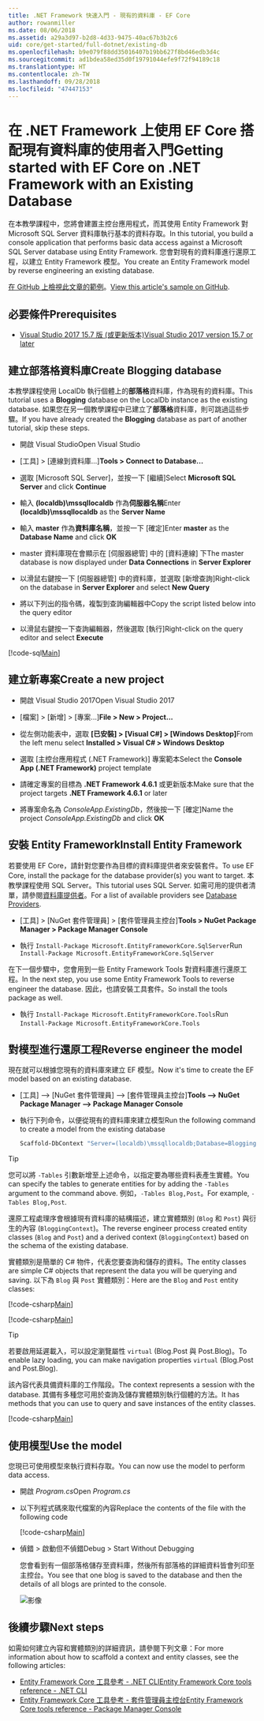 ```yaml
---
title: .NET Framework 快速入門 - 現有的資料庫 - EF Core
author: rowanmiller
ms.date: 08/06/2018
ms.assetid: a29a3d97-b2d8-4d33-9475-40ac67b3b2c6
uid: core/get-started/full-dotnet/existing-db
ms.openlocfilehash: b9e079f88dd35016407b19bb627f8bd46edb3d4c
ms.sourcegitcommit: ad1bdea58ed35d0f19791044efe9f72f94189c18
ms.translationtype: HT
ms.contentlocale: zh-TW
ms.lasthandoff: 09/28/2018
ms.locfileid: "47447153"
---
```

# <a name="getting-started-with-ef-core-on-net-framework-with-an-existing-database"></a><span data-ttu-id="73fc7-102">在 .NET Framework 上使用 EF Core 搭配現有資料庫的使用者入門</span><span class="sxs-lookup"><span data-stu-id="73fc7-102">Getting started with EF Core on .NET Framework with an Existing Database</span></span>

<span data-ttu-id="73fc7-103">在本教學課程中，您將會建置主控台應用程式，而其使用 Entity Framework 對 Microsoft SQL Server 資料庫執行基本的資料存取。</span><span class="sxs-lookup"><span data-stu-id="73fc7-103">In this tutorial, you build a console application that performs basic data access against a Microsoft SQL Server database using Entity Framework.</span></span> <span data-ttu-id="73fc7-104">您會對現有的資料庫進行還原工程，以建立 Entity Framework 模型。</span><span class="sxs-lookup"><span data-stu-id="73fc7-104">You create an Entity Framework model by reverse engineering an existing database.</span></span>

<span data-ttu-id="73fc7-105">[在 GitHub 上檢視此文章的範例](https://github.com/aspnet/EntityFramework.Docs/tree/master/samples/core/GetStarted/FullNet/ConsoleApp.ExistingDb)。</span><span class="sxs-lookup"><span data-stu-id="73fc7-105">[View this article's sample on GitHub](https://github.com/aspnet/EntityFramework.Docs/tree/master/samples/core/GetStarted/FullNet/ConsoleApp.ExistingDb).</span></span>

## <a name="prerequisites"></a><span data-ttu-id="73fc7-106">必要條件</span><span class="sxs-lookup"><span data-stu-id="73fc7-106">Prerequisites</span></span>

* [<span data-ttu-id="73fc7-107">Visual Studio 2017 15.7 版 (或更新版本)</span><span class="sxs-lookup"><span data-stu-id="73fc7-107">Visual Studio 2017 version 15.7 or later</span></span>](https://www.visualstudio.com/downloads/)

## <a name="create-blogging-database"></a><span data-ttu-id="73fc7-108">建立部落格資料庫</span><span class="sxs-lookup"><span data-stu-id="73fc7-108">Create Blogging database</span></span>

<span data-ttu-id="73fc7-109">本教學課程使用 LocalDb 執行個體上的**部落格**資料庫，作為現有的資料庫。</span><span class="sxs-lookup"><span data-stu-id="73fc7-109">This tutorial uses a **Blogging** database on the LocalDb instance as the existing database.</span></span> <span data-ttu-id="73fc7-110">如果您在另一個教學課程中已建立了**部落格**資料庫，則可跳過這些步驟。</span><span class="sxs-lookup"><span data-stu-id="73fc7-110">If you have already created the **Blogging** database as part of another tutorial, skip these steps.</span></span>

* <span data-ttu-id="73fc7-111">開啟 Visual Studio</span><span class="sxs-lookup"><span data-stu-id="73fc7-111">Open Visual Studio</span></span>

* <span data-ttu-id="73fc7-112">[工具] > [連線到資料庫...]</span><span class="sxs-lookup"><span data-stu-id="73fc7-112">**Tools > Connect to Database...**</span></span>

* <span data-ttu-id="73fc7-113">選取 [Microsoft SQL Server]，並按一下 [繼續]</span><span class="sxs-lookup"><span data-stu-id="73fc7-113">Select **Microsoft SQL Server** and click **Continue**</span></span>

* <span data-ttu-id="73fc7-114">輸入 **(localdb)\mssqllocaldb** 作為**伺服器名稱**</span><span class="sxs-lookup"><span data-stu-id="73fc7-114">Enter **(localdb)\mssqllocaldb** as the **Server Name**</span></span>

* <span data-ttu-id="73fc7-115">輸入 **master** 作為**資料庫名稱**，並按一下 [確定]</span><span class="sxs-lookup"><span data-stu-id="73fc7-115">Enter **master** as the **Database Name** and click **OK**</span></span>

* <span data-ttu-id="73fc7-116">master 資料庫現在會顯示在 [伺服器總管] 中的 [資料連線] 下</span><span class="sxs-lookup"><span data-stu-id="73fc7-116">The master database is now displayed under **Data Connections** in **Server Explorer**</span></span>

* <span data-ttu-id="73fc7-117">以滑鼠右鍵按一下 [伺服器總管] 中的資料庫，並選取 [新增查詢]</span><span class="sxs-lookup"><span data-stu-id="73fc7-117">Right-click on the database in **Server Explorer** and select **New Query**</span></span>

* <span data-ttu-id="73fc7-118">將以下列出的指令碼，複製到查詢編輯器中</span><span class="sxs-lookup"><span data-stu-id="73fc7-118">Copy the script listed below into the query editor</span></span>

* <span data-ttu-id="73fc7-119">以滑鼠右鍵按一下查詢編輯器，然後選取 [執行]</span><span class="sxs-lookup"><span data-stu-id="73fc7-119">Right-click on the query editor and select **Execute**</span></span>

[!code-sql[Main](../_shared/create-blogging-database-script.sql)]

## <a name="create-a-new-project"></a><span data-ttu-id="73fc7-120">建立新專案</span><span class="sxs-lookup"><span data-stu-id="73fc7-120">Create a new project</span></span>

* <span data-ttu-id="73fc7-121">開啟 Visual Studio 2017</span><span class="sxs-lookup"><span data-stu-id="73fc7-121">Open Visual Studio 2017</span></span>

* <span data-ttu-id="73fc7-122">[檔案] > [新增] > [專案...]</span><span class="sxs-lookup"><span data-stu-id="73fc7-122">**File > New > Project...**</span></span>

* <span data-ttu-id="73fc7-123">從左側功能表中，選取 **[已安裝] > [Visual C#] > [Windows Desktop]**</span><span class="sxs-lookup"><span data-stu-id="73fc7-123">From the left menu select **Installed > Visual C# > Windows Desktop**</span></span>

* <span data-ttu-id="73fc7-124">選取 [主控台應用程式 (.NET Framework)] 專案範本</span><span class="sxs-lookup"><span data-stu-id="73fc7-124">Select the **Console App (.NET Framework)** project template</span></span>

* <span data-ttu-id="73fc7-125">請確定專案的目標為 **.NET Framework 4.6.1** 或更新版本</span><span class="sxs-lookup"><span data-stu-id="73fc7-125">Make sure that the project targets **.NET Framework 4.6.1** or later</span></span>

* <span data-ttu-id="73fc7-126">將專案命名為 *ConsoleApp.ExistingDb*，然後按一下 [確定]</span><span class="sxs-lookup"><span data-stu-id="73fc7-126">Name the project *ConsoleApp.ExistingDb* and click **OK**</span></span>

## <a name="install-entity-framework"></a><span data-ttu-id="73fc7-127">安裝 Entity Framework</span><span class="sxs-lookup"><span data-stu-id="73fc7-127">Install Entity Framework</span></span>

<span data-ttu-id="73fc7-128">若要使用 EF Core，請針對您要作為目標的資料庫提供者來安裝套件。</span><span class="sxs-lookup"><span data-stu-id="73fc7-128">To use EF Core, install the package for the database provider(s) you want to target.</span></span> <span data-ttu-id="73fc7-129">本教學課程使用 SQL Server。</span><span class="sxs-lookup"><span data-stu-id="73fc7-129">This tutorial uses SQL Server.</span></span> <span data-ttu-id="73fc7-130">如需可用的提供者清單，請參閱[資料庫提供者](../../providers/index.md)。</span><span class="sxs-lookup"><span data-stu-id="73fc7-130">For a list of available providers see [Database Providers](../../providers/index.md).</span></span>

* <span data-ttu-id="73fc7-131">[工具] > [NuGet 套件管理員] > [套件管理員主控台]</span><span class="sxs-lookup"><span data-stu-id="73fc7-131">**Tools > NuGet Package Manager > Package Manager Console**</span></span>

* <span data-ttu-id="73fc7-132">執行 `Install-Package Microsoft.EntityFrameworkCore.SqlServer`</span><span class="sxs-lookup"><span data-stu-id="73fc7-132">Run `Install-Package Microsoft.EntityFrameworkCore.SqlServer`</span></span>

<span data-ttu-id="73fc7-133">在下一個步驟中，您會用到一些 Entity Framework Tools 對資料庫進行還原工程。</span><span class="sxs-lookup"><span data-stu-id="73fc7-133">In the next step, you use some Entity Framework Tools to reverse engineer the database.</span></span> <span data-ttu-id="73fc7-134">因此，也請安裝工具套件。</span><span class="sxs-lookup"><span data-stu-id="73fc7-134">So install the tools package as well.</span></span>

* <span data-ttu-id="73fc7-135">執行 `Install-Package Microsoft.EntityFrameworkCore.Tools`</span><span class="sxs-lookup"><span data-stu-id="73fc7-135">Run `Install-Package Microsoft.EntityFrameworkCore.Tools`</span></span>

## <a name="reverse-engineer-the-model"></a><span data-ttu-id="73fc7-136">對模型進行還原工程</span><span class="sxs-lookup"><span data-stu-id="73fc7-136">Reverse engineer the model</span></span>

<span data-ttu-id="73fc7-137">現在就可以根據您現有的資料庫來建立 EF 模型。</span><span class="sxs-lookup"><span data-stu-id="73fc7-137">Now it's time to create the EF model based on an existing database.</span></span>

* <span data-ttu-id="73fc7-138">[工具] –> [NuGet 套件管理員] –> [套件管理員主控台]</span><span class="sxs-lookup"><span data-stu-id="73fc7-138">**Tools –> NuGet Package Manager –> Package Manager Console**</span></span>

* <span data-ttu-id="73fc7-139">執行下列命令，以便從現有的資料庫來建立模型</span><span class="sxs-lookup"><span data-stu-id="73fc7-139">Run the following command to create a model from the existing database</span></span>

  ``` powershell
  Scaffold-DbContext "Server=(localdb)\mssqllocaldb;Database=Blogging;Trusted_Connection=True;" Microsoft.EntityFrameworkCore.SqlServer
  ```

> [!TIP]  
> <span data-ttu-id="73fc7-140">您可以將 `-Tables` 引數新增至上述命令，以指定要為哪些資料表產生實體。</span><span class="sxs-lookup"><span data-stu-id="73fc7-140">You can specify the tables to generate entities for by adding the `-Tables` argument to the command above.</span></span> <span data-ttu-id="73fc7-141">例如，`-Tables Blog,Post`。</span><span class="sxs-lookup"><span data-stu-id="73fc7-141">For example, `-Tables Blog,Post`.</span></span>

<span data-ttu-id="73fc7-142">還原工程處理序會根據現有資料庫的結構描述，建立實體類別 (`Blog` 和 `Post`) 與衍生的內容 (`BloggingContext`)。</span><span class="sxs-lookup"><span data-stu-id="73fc7-142">The reverse engineer process created entity classes (`Blog` and `Post`) and a derived context (`BloggingContext`) based on the schema of the existing database.</span></span>

<span data-ttu-id="73fc7-143">實體類別是簡單的 C# 物件，代表您要查詢和儲存的資料。</span><span class="sxs-lookup"><span data-stu-id="73fc7-143">The entity classes are simple C# objects that represent the data you will be querying and saving.</span></span> <span data-ttu-id="73fc7-144">以下為 `Blog` 與 `Post` 實體類別：</span><span class="sxs-lookup"><span data-stu-id="73fc7-144">Here are the `Blog` and `Post` entity classes:</span></span>

 [!code-csharp[Main](../../../../samples/core/GetStarted/FullNet/ConsoleApp.ExistingDb/Blog.cs)]

[!code-csharp[Main](../../../../samples/core/GetStarted/FullNet/ConsoleApp.ExistingDb/Post.cs)]

> [!TIP]  
> <span data-ttu-id="73fc7-145">若要啟用延遲載入，可以設定瀏覽屬性 `virtual` (Blog.Post 與 Post.Blog)。</span><span class="sxs-lookup"><span data-stu-id="73fc7-145">To enable lazy loading, you can make navigation properties `virtual` (Blog.Post and Post.Blog).</span></span>

<span data-ttu-id="73fc7-146">該內容代表具備資料庫的工作階段。</span><span class="sxs-lookup"><span data-stu-id="73fc7-146">The context represents a session with the database.</span></span> <span data-ttu-id="73fc7-147">其備有多種您可用於查詢及儲存實體類別執行個體的方法。</span><span class="sxs-lookup"><span data-stu-id="73fc7-147">It has methods that you can use to query and save instances of the entity classes.</span></span>

[!code-csharp[Main](../../../../samples/core/GetStarted/FullNet/ConsoleApp.ExistingDb/BloggingContext.cs)]

## <a name="use-the-model"></a><span data-ttu-id="73fc7-148">使用模型</span><span class="sxs-lookup"><span data-stu-id="73fc7-148">Use the model</span></span>

<span data-ttu-id="73fc7-149">您現已可使用模型來執行資料存取。</span><span class="sxs-lookup"><span data-stu-id="73fc7-149">You can now use the model to perform data access.</span></span>

* <span data-ttu-id="73fc7-150">開啟 *Program.cs*</span><span class="sxs-lookup"><span data-stu-id="73fc7-150">Open *Program.cs*</span></span>

* <span data-ttu-id="73fc7-151">以下列程式碼來取代檔案的內容</span><span class="sxs-lookup"><span data-stu-id="73fc7-151">Replace the contents of the file with the following code</span></span>

  [!code-csharp[Main](../../../../samples/core/GetStarted/FullNet/ConsoleApp.ExistingDb/Program.cs)] 

* <span data-ttu-id="73fc7-152">偵錯 > 啟動但不偵錯</span><span class="sxs-lookup"><span data-stu-id="73fc7-152">Debug > Start Without Debugging</span></span>

  <span data-ttu-id="73fc7-153">您會看到有一個部落格儲存至資料庫，然後所有部落格的詳細資料皆會列印至主控台。</span><span class="sxs-lookup"><span data-stu-id="73fc7-153">You see that one blog is saved to the database and then the details of all blogs are printed to the console.</span></span>

  ![影像](_static/output-existing-db.png)

## <a name="next-steps"></a><span data-ttu-id="73fc7-155">後續步驟</span><span class="sxs-lookup"><span data-stu-id="73fc7-155">Next steps</span></span>

<span data-ttu-id="73fc7-156">如需如何建立內容和實體類別的詳細資訊，請參閱下列文章：</span><span class="sxs-lookup"><span data-stu-id="73fc7-156">For more information about how to scaffold a context and entity classes, see the following articles:</span></span>
* [<span data-ttu-id="73fc7-157">Entity Framework Core 工具參考 - .NET CLI</span><span class="sxs-lookup"><span data-stu-id="73fc7-157">Entity Framework Core tools reference - .NET CLI</span></span>](xref:core/miscellaneous/cli/dotnet#dotnet-ef-dbcontext-scaffold)
* [<span data-ttu-id="73fc7-158">Entity Framework Core 工具參考 - 套件管理員主控台</span><span class="sxs-lookup"><span data-stu-id="73fc7-158">Entity Framework Core tools reference - Package Manager Console</span></span>](xref:core/miscellaneous/cli/powershell#scaffold-dbcontext)